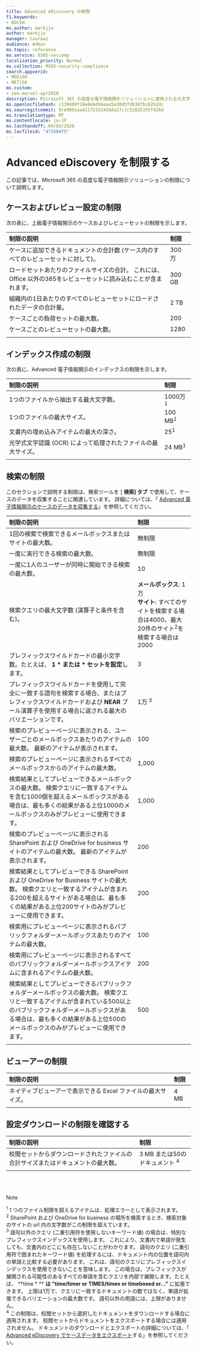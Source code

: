 ```yaml
---
title: Advanced eDiscovery の制限
f1.keywords:
- NOCSH
ms.author: markjjo
author: markjjo
manager: laurawi
audience: Admin
ms.topic: reference
ms.service: O365-seccomp
localization_priority: Normal
ms.collection: M365-security-compliance
search.appverid:
- MOE150
- MET150
ms.custom:
- seo-marvel-apr2020
description: Microsoft 365 の高度な電子情報開示ソリューションに適用される大文字と小文字の制限、インデックスの制限、および検索の制限について説明します。
ms.openlocfilehash: c139480f18e0e6d94aae5a38d5fd636fbc62b2dc
ms.sourcegitcommit: 9ce9001aa41172152458da27c1c52825355f426d
ms.translationtype: MT
ms.contentlocale: ja-JP
ms.lasthandoff: 09/03/2020
ms.locfileid: "47358475"
---
```

# <a name="limits-in-advanced-ediscovery"></a>Advanced eDiscovery を制限する

この記事では、Microsoft 365 の高度な電子情報開示ソリューションの制限について説明します。

## <a name="case-and-review-set-limits"></a>ケースおよびレビュー設定の制限

次の表に、上級電子情報開示のケースおよびレビューセットの制限を示します。

|**制限の説明**|**制限**|
|:-----|:-----|
|ケースに追加できるドキュメントの合計数 (ケース内のすべてのレビューセットに対して)。  <br/> |300 万 <br/> |
|ロードセットあたりのファイルサイズの合計。 これには、Office 以外の365をレビューセットに読み込むことが含まれます。  <br/> |300 GB <br/> |
|組織内の1日あたりのすべてのレビューセットにロードされたデータの合計量。<br/> |2 TB <br/> |
|ケースごとの負荷セットの最大数。  <br/> |200 <br/> |
|ケースごとのレビューセットの最大数。  <br/> |1280 <br/> |
|||

## <a name="indexing-limits"></a>インデックス作成の制限

次の表に、Advanced 電子情報開示のインデックスの制限を示します。

|**制限の説明**|**制限**|
  |:-----|:-----|
  |1つのファイルから抽出する最大文字数。  <br/> |1000万<sup>1</sup> <br/> |
  |1つのファイルの最大サイズ。   <br/> |100 MB<sup>1</sup> <br/> |
  |文書内の埋め込みアイテムの最大の深さ。  <br/> |25<sup>1</sup> <br/> |
  |光学式文字認識 (OCR) によって処理されたファイルの最大サイズ。  <br/> |24 MB<sup>1</sup> <br/> |  
|||

## <a name="search-limits"></a>検索の制限

このセクションで説明する制限は、検索ツールを [ **検索] タブ** で使用して、ケースのデータを収集することに関連しています。 詳細については、「 [Advanced 電子情報開示のケースのデータを収集する](collecting-data-for-ediscovery.md)」を参照してください。

|**制限の説明**|**制限**|
|:-----|:-----|
|1回の検索で検索できるメールボックスまたはサイトの最大数。  <br/> |無制限  <br/> |
|一度に実行できる検索の最大数。  <br/> |無制限  <br/> | 
|一度に1人のユーザーが同時に開始できる検索の最大数。  <br/> |10    <br/> | 
|検索クエリの最大文字数 (演算子と条件を含む)。  <br/> |**メールボックス**: 1万<br/>**サイト**: すべてのサイトを検索する場合は4000、最大20件のサイト<sup>2</sup>を検索する場合は2000 <br/> |
|プレフィックスワイルドカードの最小文字数。たとえば、 **1 \* **また**は \* セットを設定**します。 <br/> |3   <br/> |  
|プレフィックスワイルドカードを使用して完全に一致する語句を検索する場合、またはプレフィックスワイルドカードおよび **NEAR** ブール演算子を使用する場合に返される最大のバリエーションです。  <br/> |1万 <sup>3</sup> <br/> |
|検索のプレビューページに表示される、ユーザーごとのメールボックスあたりのアイテムの最大数。 最新のアイテムが表示されます。   <br/> |100  <br/> |
|検索のプレビューページに表示されるすべてのメールボックスからのアイテムの最大数。  <br/> |1,000  <br/> |
|検索結果としてプレビューできるメールボックスの最大数。  検索クエリに一致するアイテムを含む1000個を超えるメールボックスがある場合は、最も多くの結果がある上位1000のメールボックスのみがプレビューに使用できます。<br/> |1,000  <br/> |
|検索のプレビューページに表示される SharePoint および OneDrive for business サイトのアイテムの最大数。 最新のアイテムが表示されます。  <br/> |200  <br/> |
|検索結果としてプレビューできる SharePoint および OneDrive for Business サイトの最大数。 検索クエリと一致するアイテムが含まれる200を超えるサイトがある場合は、最も多くの結果がある上位200サイトのみがプレビューに使用できます。  <br/> |200  <br/> |
|検索用にプレビューページに表示されるパブリックフォルダーメールボックスあたりのアイテムの最大数。  <br/> |100  <br/> |
|検索用にプレビューページに表示されるすべてのパブリックフォルダーメールボックスアイテムに含まれるアイテムの最大数。  <br/> |200  <br/> |
|検索結果としてプレビューできるパブリックフォルダーメールボックスの最大数。 検索クエリと一致するアイテムが含まれている500以上のパブリックフォルダーメールボックスがある場合は、最も多くの結果がある上位500のメールボックスのみがプレビューに使用できます。  <br/> |500  <br/> |
|||

## <a name="viewer-limits"></a>ビューアーの制限

|**制限の説明**|**制限**|
  |:-----|:-----|
  |ネイティブビューアーで表示できる Excel ファイルの最大サイズ。  <br/> |4 MB  <br/> |
|||

## <a name="review-set-download-limits"></a>設定ダウンロードの制限を確認する

|**制限の説明**|**制限**|
|:-----|:-----|
|校閲セットからダウンロードされたファイルの合計サイズまたはドキュメントの最大数。  <br/> |3 MB または50のドキュメント <sup>4</sup>|
|||

<br/>
<br/>

> [!NOTE]
> <sup>1</sup> 1 つのファイル制限を超えるアイテムは、処理エラーとして表示されます。<br/>
> <sup>2</sup> SharePoint および OneDrive for business の場所を検索するとき、検索対象のサイトの url 内の文字数がこの制限を超えています。<br/>
> <sup>3</sup> 語句以外のクエリ (二重引用符を使用しないキーワード値) の場合は、特別なプレフィックスインデックスを使用します。 これにより、文書内で単語が発生しても、文書内のどこにも存在しないことがわかります。 語句のクエリ (二重引用符で囲まれたキーワード値) を処理するには、ドキュメント内の位置を語句内の単語と比較する必要があります。 これは、語句のクエリにプレフィックスインデックスを使用できないことを意味します。 この場合は、プレフィックスが展開される可能性のあるすべての単語を含むクエリを内部で展開します。たとえば、 **time \* ** **は "time/timer or TIMES/timex or timeboxed or..."** に拡張できます。 上限は1万で、クエリに一致するドキュメントの数ではなく、単語が拡張できるバリエーションの最大数です。 語句以外の用語には、上限がありません。<br/>
> <sup>4</sup> この制限は、校閲セットから選択したドキュメントをダウンロードする場合に適用されます。 校閲セットからドキュメントをエクスポートする場合には適用されません。 ドキュメントのダウンロードとエクスポートの詳細については、「 [Advanced eDiscovery でケースデータをエクスポート](exporting-data-ediscover20.md)する」を参照してください。 <br/>

